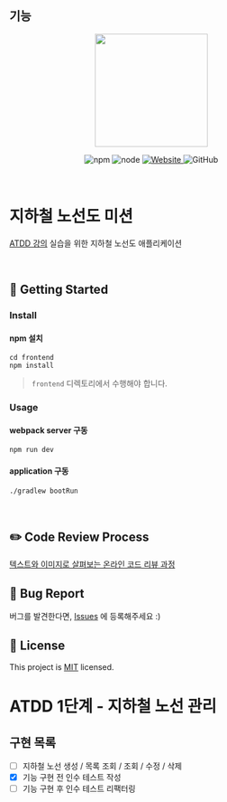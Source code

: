 ## 기능
<p align="center">
    <img width="200px;" src="https://raw.githubusercontent.com/woowacourse/atdd-subway-admin-frontend/master/images/main_logo.png"/>
</p>
<p align="center">
  <img alt="npm" src="https://img.shields.io/badge/npm-%3E%3D%205.5.0-blue">
  <img alt="node" src="https://img.shields.io/badge/node-%3E%3D%209.3.0-blue">
  <a href="https://edu.nextstep.camp/c/R89PYi5H" alt="nextstep atdd">
    <img alt="Website" src="https://img.shields.io/website?url=https%3A%2F%2Fedu.nextstep.camp%2Fc%2FR89PYi5H">
  </a>
  <img alt="GitHub" src="https://img.shields.io/github/license/next-step/atdd-subway-admin">
</p>

<br>

# 지하철 노선도 미션
[ATDD 강의](https://edu.nextstep.camp/c/R89PYi5H) 실습을 위한 지하철 노선도 애플리케이션

<br>

## 🚀 Getting Started

### Install
#### npm 설치
```
cd frontend
npm install
```
> `frontend` 디렉토리에서 수행해야 합니다.

### Usage
#### webpack server 구동
```
npm run dev
```
#### application 구동
```
./gradlew bootRun
```
<br>

## ✏️ Code Review Process
[텍스트와 이미지로 살펴보는 온라인 코드 리뷰 과정](https://github.com/next-step/nextstep-docs/tree/master/codereview)
<br>

## 🐞 Bug Report
버그를 발견한다면, [Issues](https://github.com/next-step/atdd-subway-admin/issues) 에 등록해주세요 :)
<br>

## 📝 License
This project is [MIT](https://github.com/next-step/atdd-subway-admin/blob/master/LICENSE.md) licensed.

# ATDD 1단계 - 지하철 노선 관리
## 구현 목록 
- [ ] 지하철 노선 생성 / 목록 조회 / 조회 / 수정 / 삭제
- [x] 기능 구현 전 인수 테스트 작성
- [ ] 기능 구현 후 인수 테스트 리팩터링